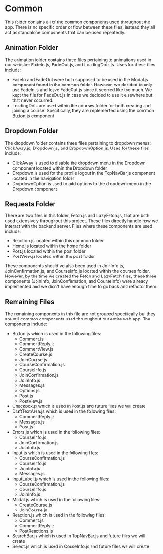 # Common

This folder contains all of the common components used throughout the app. There is no specific order or flow between these files, instead they all act as standalone components that can be used repeatedly.

## Animation Folder

The animation folder contains three files pertaining to animations used in our website: FadeIn.js, FadeOut.js, and LoadingDots.js. Uses for these files include:

- FadeIn and FadeOut were both supposed to be used in the Modal.js component found in the common folder. However, we decided to only use FadeIn.js and leave FadeOut.js since it seemed like too much. We kept the file for FadeOut.js in case we decided to use it elsewhere but that never occurred.
- LoadingDots are used within the courses folder for both creating and joining a course. Specifically, they are implemented using the common Button.js component

## Dropdown Folder

The dropdown folder contains three files pertaining to dropdown menus: ClickAway.js, Dropdown.js, and DropdownOption.js. Uses for these files include:

- ClickAway is used to disable the dropdown menu in the Dropdown component located within the Dropdown folder
- Dropdown is used for the profile logout in the TopNavBar.js component located in the navigation folder
- DropdownOption is used to add options to the dropdown menu in the Dropdown component

## Requests Folder

There are two files in this folder, Fetch.js and LazyFetch.js, that are both used extensively throughout this project. These files directly handle how we interact with the backend server. Files where these components are used include:

- Reaction.js located within this common folder
- Home.js located within the home folder
- Post.js located within the post folder
- PostView.js located within the post folder

These components should've also been used in JoinInfo.js, JoinConfirmation.js, and CourseInfo.js located within the courses folder. However, by the time we created the Fetch and LazyFetch files, these three components (JoinInfo, JoinConfirmation, and CourseInfo) were already implemented and we didn't have enough time to go back and refactor them.

## Remaining Files

The remaining components in this file are not grouped specifically but they are still common components used thruoughout our entire web app. The components include:

- Button.js which is used in the following files:
  - Comment.js
  - CommentReply.js
  - CommentView.js
  - CreateCourse.js
  - JoinCourse.js
  - CourseConfirmation.js
  - CourseInfo.js
  - JoinConfirmation.js
  - JoinInfo.js
  - Messages.js
  - Options.js
  - Post.js
  - PostView.js
- Checkbox.js which is used in Post.js and future files we will create
- DraftTextArea.js which is used in the following files:
  - CommentReply.js
  - Messages.js
  - Post.js
- Errors.js which is used in the following files:
  - CourseInfo.js
  - JoinConfirmation.js
  - JoinInfo.js
- Input.js which is used in the following files:
  - CourseConfirmation.js
  - CourseInfo.js
  - JoinInfo.js
  - Messages.js
- InputLabel.js which is used in the following files:
  - CourseConfirmation.js
  - CourseInfo.js
  - JoinInfo.js
- Modal.js which is used in the following files:
  - CreateCourse.js
  - JoinCourse.js
- Reaction.js which is used in the following files:
  - Comment.js
  - CommentReply.js
  - PostReactions.js
- SearchBar.js which is used in TopNavBar.js and future files we will create
- Select.js which is used in CouseInfo.js and future files we will create
